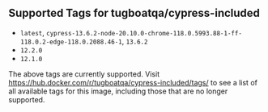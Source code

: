 ## Supported Tags for tugboatqa/cypress-included

* `latest`, `cypress-13.6.2-node-20.10.0-chrome-118.0.5993.88-1-ff-118.0.2-edge-118.0.2088.46-1`, `13.6.2`
* `12.2.0`
* `12.1.0`

The above tags are currently supported. Visit https://hub.docker.com/r/tugboatqa/cypress-included/tags/ to see a list of all available tags for this image, including those that are no longer supported.
